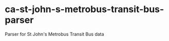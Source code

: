ca-st-john-s-metrobus-transit-bus-parser
========================================

Parser for St John's Metrobus Transit Bus data
